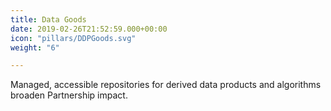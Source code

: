 ```yaml
---
title: Data Goods
date: 2019-02-26T21:52:59.000+00:00
icon: "pillars/DDPGoods.svg"
weight: "6"

---
```

Managed, accessible repositories for derived data products and algorithms broaden Partnership impact.